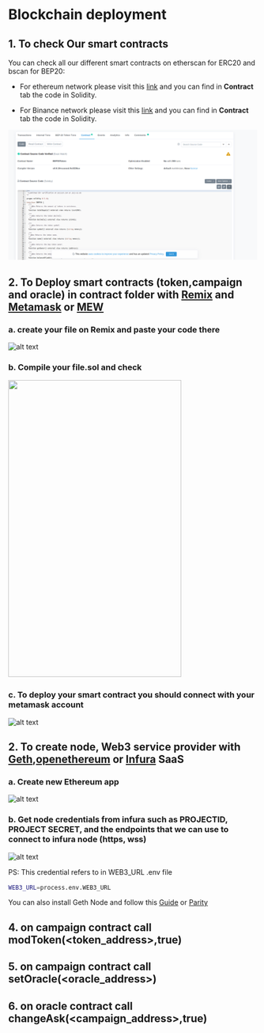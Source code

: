 #  Blockchain deployment


## 1. To check Our smart contracts

 You can check all our different smart contracts on etherscan for ERC20 and bscan for BEP20:
 - For ethereum network please visit this [link](https://etherscan.io/address/0xdf49c9f599a0a9049d97cff34d0c30e468987389#code) and you can find in **Contract** tab the code in Solidity.
 
  - For Binance network please visit this [link](https://bscscan.com/address/0x448bee2d93be708b54ee6353a7cc35c4933f1156#code) and you can find in **Contract** tab the code in Solidity.
  
 ![alt text](img/BSC-CONTRACT.png)

## 2. To Deploy smart contracts (token,campaign and oracle) in contract folder with [Remix](https://remix.ethereum.org) and [Metamask](https://metamask.io/) or [MEW](https://www.myetherwallet.com/)

### a. create your file on Remix and paste your code there

![alt text](img/remix.png)

### b. Compile your file.sol and check

<img src="img/compile.png" width="350" height="600">

### c. To deploy your smart contract you should connect with your metamask account 

![alt text](img/deploy.png)

## 2. To create node, Web3 service provider with [Geth](https://geth.ethereum.org/),[openethereum](https://github.com/openethereum/openethereum) or [Infura](https://infura.io/) SaaS

### a. Create new Ethereum app


![alt text](img/createinfura.png)


### b. Get node credentials from infura such as PROJECTID, PROJECT SECRET, and the endpoints that we can use to connect to infura node (https, wss)


![alt text](img/keysinfura.png)

PS: This credential refers to in WEB3_URL .env file
```sh
WEB3_URL=process.env.WEB3_URL
```





You can also install Geth Node and follow this [Guide](https://geth.ethereum.org/docs/getting-started) or [Parity](https://openethereum.github.io/Setup)

## 4. on campaign contract call modToken(<token_address>,true)
## 5. on campaign contract call setOracle(<oracle_address>)
## 6. on oracle contract call changeAsk(<campaign_address>,true)
